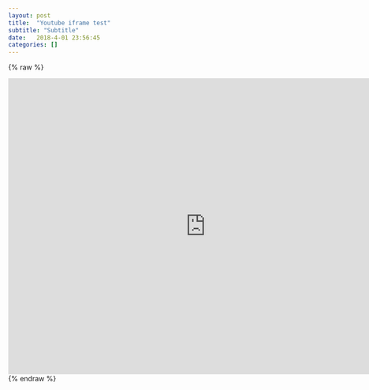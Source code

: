 ```yaml
---
layout: post
title:  "Youtube iframe test"
subtitle: "Subtitle"
date:   2018-4-01 23:56:45
categories: []
---
```


{% raw %}
<iframe src="https://www.youtube.com/embed/mBvyp_JDl8U?debugjs=1" width="800" height="600" frameborder="0" gesture="media" allow="encrypted-media" allowfullscreen="" ></iframe>
{% endraw %}
